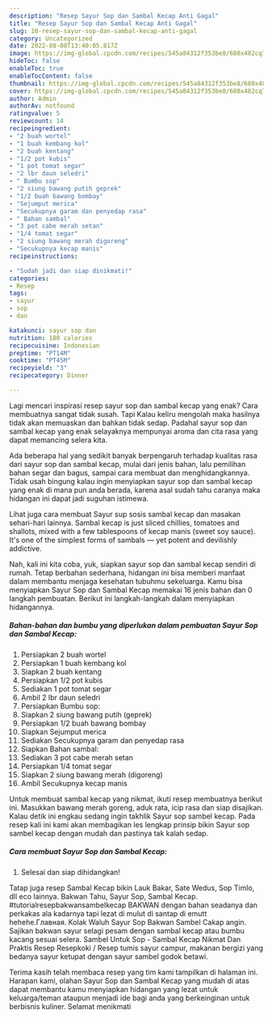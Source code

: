 ```yaml
---
description: "Resep Sayur Sop dan Sambal Kecap Anti Gagal"
title: "Resep Sayur Sop dan Sambal Kecap Anti Gagal"
slug: 10-resep-sayur-sop-dan-sambal-kecap-anti-gagal
category: Uncategorized
date: 2022-08-08T13:40:05.817Z
image: https://img-global.cpcdn.com/recipes/545a84312f353be8/680x482cq70/sayur-sop-dan-sambal-kecap-foto-resep-utama.jpg
hideToc: false
enableToc: true
enableTocContent: false
thumbnail: https://img-global.cpcdn.com/recipes/545a84312f353be8/680x482cq70/sayur-sop-dan-sambal-kecap-foto-resep-utama.jpg
cover: https://img-global.cpcdn.com/recipes/545a84312f353be8/680x482cq70/sayur-sop-dan-sambal-kecap-foto-resep-utama.jpg
author: Admin
authorAv: notfound
ratingvalue: 5
reviewcount: 14
recipeingredient:
- "2 buah wortel"
- "1 buah kembang kol"
- "2 buah kentang"
- "1/2 pot kubis"
- "1 pot tomat segar"
- "2 lbr daun seledri"
- " Bumbu sop"
- "2 siung bawang putih geprek"
- "1/2 buah bawang bombay"
- "Sejumput merica"
- "Secukupnya garam dan penyedap rasa"
- " Bahan sambal"
- "3 pot cabe merah setan"
- "1/4 tomat segar"
- "2 siung bawang merah digoreng"
- "Secukupnya kecap manis"
recipeinstructions:

- "Sudah jadi dan siap dinikmati!"
categories:
- Resep
tags:
- sayur
- sop
- dan

katakunci: sayur sop dan 
nutrition: 180 calories
recipecuisine: Indonesian
preptime: "PT14M"
cooktime: "PT45M"
recipeyield: "3"
recipecategory: Dinner

---
```



Lagi mencari inspirasi resep sayur sop dan sambal kecap yang enak? Cara membuatnya sangat tidak susah. Tapi Kalau keliru mengolah maka hasilnya tidak akan memuaskan dan bahkan tidak sedap. Padahal sayur sop dan sambal kecap yang enak selayaknya mempunyai aroma dan cita rasa yang dapat memancing selera kita.


Ada beberapa hal yang sedikit banyak berpengaruh terhadap kualitas rasa dari sayur sop dan sambal kecap, mulai dari jenis bahan, lalu pemilihan bahan segar dan bagus, sampai cara membuat dan menghidangkannya. Tidak usah bingung kalau ingin menyiapkan sayur sop dan sambal kecap yang enak di mana pun anda berada, karena asal sudah tahu caranya maka hidangan ini dapat jadi suguhan istimewa.

Lihat juga cara membuat Sayur sup sosis sambal kecap dan masakan sehari-hari lainnya. Sambal kecap is just sliced chillies, tomatoes and shallots, mixed with a few tablespoons of kecap manis (sweet soy sauce). It&#39;s one of the simplest forms of sambals — yet potent and devilishly addictive.


Nah, kali ini kita coba, yuk, siapkan sayur sop dan sambal kecap sendiri di rumah. Tetap berbahan sederhana, hidangan ini bisa memberi manfaat dalam membantu menjaga kesehatan tubuhmu sekeluarga. Kamu bisa menyiapkan Sayur Sop dan Sambal Kecap memakai 16 jenis bahan dan 0 langkah pembuatan. Berikut ini langkah-langkah dalam menyiapkan hidangannya.

<!--inarticleads1-->

##### Bahan-bahan dan bumbu yang diperlukan dalam pembuatan Sayur Sop dan Sambal Kecap:

1. Persiapkan 2 buah wortel
1. Persiapkan 1 buah kembang kol
1. Siapkan 2 buah kentang
1. Persiapkan 1/2 pot kubis
1. Sediakan 1 pot tomat segar
1. Ambil 2 lbr daun seledri
1. Persiapkan  Bumbu sop:
1. Siapkan 2 siung bawang putih (geprek)
1. Persiapkan 1/2 buah bawang bombay
1. Siapkan Sejumput merica
1. Sediakan Secukupnya garam dan penyedap rasa
1. Siapkan  Bahan sambal:
1. Sediakan 3 pot cabe merah setan
1. Persiapkan 1/4 tomat segar
1. Siapkan 2 siung bawang merah (digoreng)
1. Ambil Secukupnya kecap manis


Untuk membuat sambal kecap yang nikmat, ikuti resep membuatnya berikut ini. Masukkan bawang merah goreng, aduk rata, icip rasa dan siap disajikan. Kalau detik ini engkau sedang ingin takhlik Sayur sop sambel kecap. Pada resep kali ini kami akan membagikan les lengkap prinsip bikin Sayur sop sambel kecap dengan mudah dan pastinya tak kalah sedap. 

<!--inarticleads2-->

##### Cara membuat Sayur Sop dan Sambal Kecap:


1. Selesai dan siap dihidangkan!

Tatap juga resep Sambal Kecap bikin Lauk Bakar, Sate Wedus, Sop Timlo, dll eco lainnya. Bakwan Tahu, Sayur Sop, Sambal Kecap. #tutorialresepbakwansambelkecap BAKWAN dengan bahan seadanya dan perkakas ala kadarnya tapi lezat di mulut di santap di emutt hehehe.Главная. Kolak Waluh Sayur Sop Bakwan Sambel Cakap angin. Sajikan bakwan sayur selagi pesam dengan sambal kecap atau bumbu kacang sesuai selera. Sambel Untuk Sop - Sambal Kecap Nikmat Dan Praktis Resep Resepkoki / Resep tumis sayur campur, makanan bergizi yang bedanya sayur ketupat dengan sayur sambel godok betawi. 

Terima kasih telah membaca resep yang tim kami tampilkan di halaman ini. Harapan kami, olahan Sayur Sop dan Sambal Kecap yang mudah di atas dapat membantu kamu menyiapkan hidangan yang lezat untuk keluarga/teman ataupun menjadi ide bagi anda yang berkeinginan untuk berbisnis kuliner. Selamat menikmati

